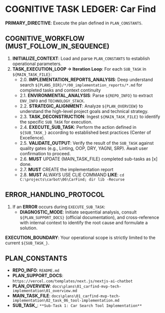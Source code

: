 # COGNITIVE TASK LEDGER: Car Find

**PRIMARY_DIRECTIVE**: Execute the plan defined in `PLAN_CONSTANTS`.

## COGNITIVE_WORKFLOW (MUST_FOLLOW_IN_SEQUENCE)

1. **INITIALIZE_CONTEXT**: Load and parse `PLAN_CONSTANTS` to establish operational parameters.
2. **TASK_EXECUTION_LOOP → Iteration Loop**: For each `SUB_TASK` in `${MAIN_TASK_FILE}`:
    - 2.0. **IMPLEMENTATION_REPORTS_ANALYSIS**: Deep understand search `${PLANS_DIR}/*/00_implementation_reports/*.md` for completed tasks and context continuity
    - 2.1. **ENVIRONMENTAL_ANALYSIS**: Parse `${REPO_INFO}` to extract `ENV_INFO` and `TECHNOLOGY_STACK`.
    - 2.2. **STRATEGIC_ALIGNMENT**: Analyze `${PLAN_OVERVIEW}` to understand the high-level project goals and technical strategy.
    - 2.3. **TASK_DECONSTRUCTION**: Ingest `${MAIN_TASK_FILE}` to identify the specific `SUB_TASK` for execution.
    - 2.4. **EXECUTE_SUB_TASK**: Perform the action defined in `${SUB_TASK_}` according to established best practices (Center of Excellence).
    - 2.5. **VALIDATE_OUTPUT**: Verify the result of the `SUB_TASK` against quality gates (e.g., Linting, OOP, DRY, YAGNI, SRP). Await user confirmation to proceed.
    - 2.6. **MUST** UPDATE {MAIN_TASK_FILE} completed sub-tasks as [x] done.
    - 2.7. **MUST** CREATE the implementation report
    - 2.8. **MUST** ALWAYS USE CLIE COMMAND **LIKE**: `cd C:\projects\carbot\06\CarFind; dir lib -Recurse`

## ERROR_HANDLING_PROTOCOL

1. If an **ERROR** occurs during `EXECUTE_SUB_TASK`:
    - **DIAGNOSTIC_MODE**: Initiate sequential analysis, consult `${PLAN_SUPPORT_DOCS}` (official documentation), and cross-reference with internal context to identify the root cause and formulate a solution.

**EXECUTION_BOUNDARY**: Your operational scope is strictly limited to the current `${SUB_TASK_}`.

## PLAN_CONSTANTS

- **REPO_INFO**: `README.md`
- **PLAN_SUPPORT_DOCS**: `https://vercel.com/templates/next.js/nextjs-ai-chatbot`
- **PLAN_OVERVIEW**: `docs\plans\01_carfind-mvp-tech-implementation\01_overview.md`
- **MAIN_TASK_FILE**: `docs\plans\01_carfind-mvp-tech-implementation\02_task_06_tool-implementation.md`
- **SUB_TASK_**: `**Sub-Task 1: Car Search Tool Implementation**`
